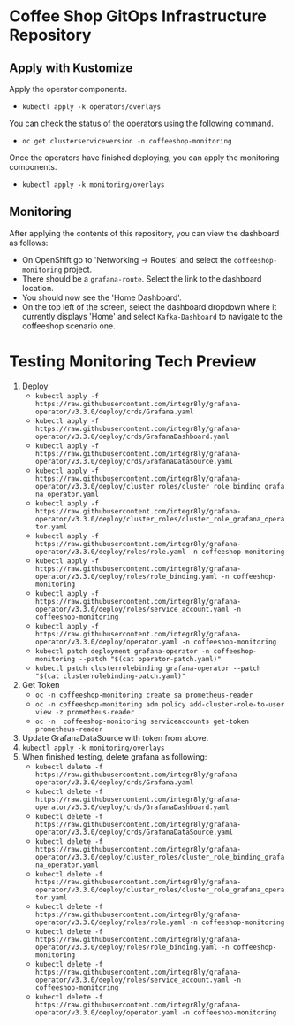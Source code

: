 # Coffee Shop GitOps Infrastructure Repository

## Apply with Kustomize

Apply the operator components.
* `kubectl apply -k operators/overlays`

You can check the status of the operators using the following command.
* `oc get clusterserviceversion -n coffeeshop-monitoring`

Once the operators have finished deploying, you can apply the monitoring components.
* `kubectl apply -k monitoring/overlays`

## Monitoring

After applying the contents of this repository, you can view the dashboard as follows:

* On OpenShift go to 'Networking -> Routes' and select the `coffeeshop-monitoring` project.
* There should be a `grafana-route`. Select the link to the dashboard location.
* You should now see the 'Home Dashboard'.
* On the top left of the screen, select the dashboard dropdown where it currently displays 'Home' and select `Kafka-Dashboard` to navigate to the coffeeshop scenario one.



# Testing Monitoring Tech Preview
<!-- TODO: Test using OperaturHub one instead of own deployment (6.5.1) -->
<!-- TODO: Deploy from Github rather than cloned copy -->
1. Deploy
   * `kubectl apply -f https://raw.githubusercontent.com/integr8ly/grafana-operator/v3.3.0/deploy/crds/Grafana.yaml`
   * `kubectl apply -f https://raw.githubusercontent.com/integr8ly/grafana-operator/v3.3.0/deploy/crds/GrafanaDashboard.yaml`
   * `kubectl apply -f https://raw.githubusercontent.com/integr8ly/grafana-operator/v3.3.0/deploy/crds/GrafanaDataSource.yaml`
   * `kubectl apply -f https://raw.githubusercontent.com/integr8ly/grafana-operator/v3.3.0/deploy/cluster_roles/cluster_role_binding_grafana_operator.yaml`
   * `kubectl apply -f https://raw.githubusercontent.com/integr8ly/grafana-operator/v3.3.0/deploy/cluster_roles/cluster_role_grafana_operator.yaml`
   * `kubectl apply -f https://raw.githubusercontent.com/integr8ly/grafana-operator/v3.3.0/deploy/roles/role.yaml -n coffeeshop-monitoring`
   * `kubectl apply -f https://raw.githubusercontent.com/integr8ly/grafana-operator/v3.3.0/deploy/roles/role_binding.yaml -n coffeeshop-monitoring`
   * `kubectl apply -f https://raw.githubusercontent.com/integr8ly/grafana-operator/v3.3.0/deploy/roles/service_account.yaml -n coffeeshop-monitoring`
   * `kubectl apply -f https://raw.githubusercontent.com/integr8ly/grafana-operator/v3.3.0/deploy/operator.yaml -n coffeeshop-monitoring`
   * `kubectl patch deployment grafana-operator -n coffeeshop-monitoring --patch "$(cat operator-patch.yaml)"`
   * `kubectl patch clusterrolebinding grafana-operator --patch "$(cat clusterrolebinding-patch.yaml)"`
1. Get Token <!-- Try using specific permissions and convert steps into yaml -->
   * `oc -n coffeeshop-monitoring create sa prometheus-reader`
   * `oc -n coffeeshop-monitoring adm policy add-cluster-role-to-user view -z prometheus-reader`
   * `oc -n  coffeeshop-monitoring serviceaccounts get-token prometheus-reader`
1. Update GrafanaDataSource with token from above.
1. `kubectl apply -k monitoring/overlays`
1. When finished testing, delete grafana as following:
   * `kubectl delete -f https://raw.githubusercontent.com/integr8ly/grafana-operator/v3.3.0/deploy/crds/Grafana.yaml`
   * `kubectl delete -f https://raw.githubusercontent.com/integr8ly/grafana-operator/v3.3.0/deploy/crds/GrafanaDashboard.yaml`
   * `kubectl delete -f https://raw.githubusercontent.com/integr8ly/grafana-operator/v3.3.0/deploy/crds/GrafanaDataSource.yaml`
   * `kubectl delete -f https://raw.githubusercontent.com/integr8ly/grafana-operator/v3.3.0/deploy/cluster_roles/cluster_role_binding_grafana_operator.yaml`
   * `kubectl delete -f https://raw.githubusercontent.com/integr8ly/grafana-operator/v3.3.0/deploy/cluster_roles/cluster_role_grafana_operator.yaml`
   * `kubectl delete -f https://raw.githubusercontent.com/integr8ly/grafana-operator/v3.3.0/deploy/roles/role.yaml -n coffeeshop-monitoring`
   * `kubectl delete -f https://raw.githubusercontent.com/integr8ly/grafana-operator/v3.3.0/deploy/roles/role_binding.yaml -n coffeeshop-monitoring`
   * `kubectl delete -f https://raw.githubusercontent.com/integr8ly/grafana-operator/v3.3.0/deploy/roles/service_account.yaml -n coffeeshop-monitoring`
   * `kubectl delete -f https://raw.githubusercontent.com/integr8ly/grafana-operator/v3.3.0/deploy/operator.yaml -n coffeeshop-monitoring`